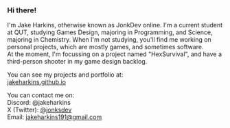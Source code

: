 ### Hi there!

I'm Jake Harkins, otherwise known as JonkDev online. I'm a current student at QUT, studying Games Design, majoring in Programming, and Science, majoring in Chemistry.
When I'm not studying, you'll find me working on personal projects, which are mostly games, and sometimes software.<br>
At the moment, I'm focussing on a project named "HexSurvival", and have a third-person shooter in my game design backlog.<br>

You can see my projects and portfolio at: <br>
<a href="https://jakeharkins.github.io" target="_blank">jakeharkins.github.io</a>

You can contact me on: <br>
Discord: @jakeharkins <br>
X (Twitter): <a href="x.com/jonksdev">@jonksdev</a> <br>
Email: jakeharkins191@gmail.com <br>
